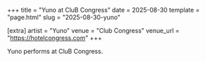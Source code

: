 +++
title = "Yuno at CluB Congress"
date = 2025-08-30
template = "page.html"
slug = "2025-08-30-yuno"

[extra]
artist = "Yuno"
venue = "Club Congress"
venue_url = "https://hotelcongress.com"
+++

Yuno performs at CluB Congress.
